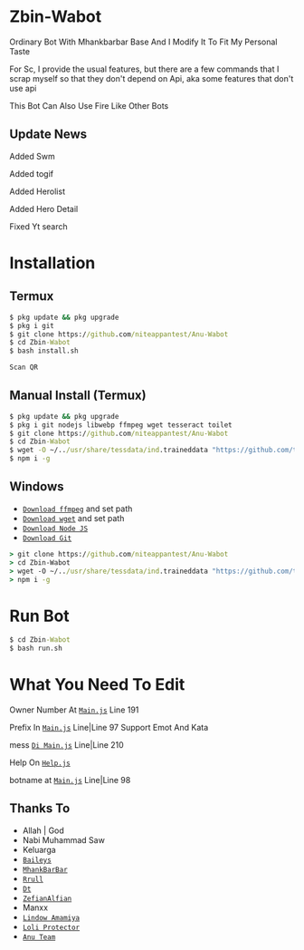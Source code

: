 # Zbin-Wabot

Ordinary Bot With Mhankbarbar Base And I Modify It To Fit My Personal Taste

For Sc, I provide the usual features, but there are a few commands that I scrap myself so that they don't depend on Api, aka some features that don't use api

This Bot Can Also Use Fire Like Other Bots

## Update News

Added Swm

Added togif

Added Herolist

Added Hero Detail

Fixed Yt search

# Installation

## Termux
```cmd
$ pkg update && pkg upgrade
$ pkg i git
$ git clone https://github.com/niteappantest/Anu-Wabot
$ cd Zbin-Wabot
$ bash install.sh

Scan QR
```

## Manual Install (Termux)
```cmd
$ pkg update && pkg upgrade
$ pkg i git nodejs libwebp ffmpeg wget tesseract toilet
$ git clone https://github.com/niteappantest/Anu-Wabot
$ cd Zbin-Wabot
$ wget -O ~/../usr/share/tessdata/ind.traineddata "https://github.com/tesseract-ocr/tessdata/blob/master/ind.traineddata?raw=true"
$ npm i -g
```

## Windows
* [`Download ffmpeg`](https://ffmpeg.org/download.html#build-windows) and set path
* [`Download wget`](https://eternallybored.org/misc/wget/releases/) and set path
* [`Download Node JS`](https://nodejs.org/en/download/)
* [`Download Git`](https://git-scm.com/downloads)
```cmd
> git clone https://github.com/niteappantest/Anu-Wabot
> cd Zbin-Wabot
> wget -O ~/../usr/share/tessdata/ind.traineddata "https://github.com/tesseract-ocr/tessdata/blob/master/ind.traineddata?raw=true"
> npm i -g
```

# Run Bot
```cmd
$ cd Zbin-Wabot
$ bash run.sh
```

# What You Need To Edit
 
Owner Number At [`Main.js`](https://github.com/niteappantest/Anu-Wabot/blob/main/main.js) Line 191

Prefix In [`Main.js`](https://github.com/niteappantest/Anu-Wabot/blob/main/main.js) Line|Line 97 Support Emot And Kata

mess [`Di Main.js`](https://github.com/niteappantest/Anu-Wabot/blob/main/main.js) Line|Line 210

Help On [`Help.js`](https://github.com/niteappantest/Anu-Wabot/blob/main/src/help.js)

botname at [`Main.js`](https://github.com/niteappantest/Anu-Wabot/blob/main/main.js) Line|Line 98

## Thanks To

* Allah | God
* Nabi Muhammad Saw
* Keluarga
* [`Baileys`](https://github.com/adiwajshing/Baileys)
* [`MhankBarBar`](https://github.com/MhankBarBar)
* [`Rrull`](https://github.com/arl03)
* [`Dt`](https://github.com/Dete4)
* [`ZefianAlfian`](https://github.com/ZefianAlfian)
* Manxx
* [`Lindow Amamiya`](https://github.com/mccnlight) 
* [`Loli Protector`](https://github.com/Arya-was) 
* [`Anu Team`](https://chat.whatsapp.com/K6umSEzcRMV4QOq6SktBUJ) 


